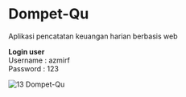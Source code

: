 # Dompet-Qu
Aplikasi pencatatan keuangan harian berbasis web

<b>Login user</b> <br>
Username : azmirf<br>
Password : 123

![13  Dompet-Qu](https://user-images.githubusercontent.com/43155964/188304236-aca2d2c3-869c-429e-bf68-b570e84c7014.jpg)
